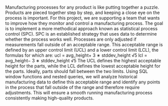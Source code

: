 Manufacturing processes for any product is like putting together a puzzle. Products are pieced together step
by step, and keeping a close eye on the process is important.
For this project, we are supporting a team that wants to improve how they monitor and control a
manufacturing process. The goal is to implement a more methodical approach known as statistical process
control (SPC). SPC is an established strategy that uses data to determine whether the process works well.
Processes are only adjusted if measurements fall outside of an acceptable range.
This acceptable range is defined by an upper control limit (UCL) and a lower control limit (LCL), the formulas
for which are:
ucl = avg_height+ 3 ∗ stddev_height
√5
lcl = avg_height− 3 ∗ stddev_height
√5
The UCL defines the highest acceptable height for the parts, while the LCL defines the lowest acceptable
height for the parts. Ideally, parts should fall between the two limits.
Using SQL window functions and nested queries, we will analyze historical manufacturing data to define this
acceptable range and identify any points in the process that fall outside of the range and therefore require
adjustments. This will ensure a smooth running manufacturing process consistently making high-quality
products.
